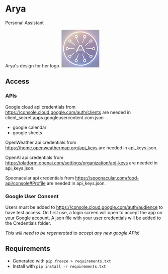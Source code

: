 # Arya
Personal Assistant

Arya's design for her logo. 
![A networked 'A' character on a lavender background](Design%20Files/Arya%20Logo%20Scaled.png)

## Access

### APIs
Google cloud api credentials from https://console.cloud.google.com/auth/clients are needed
in client_secret.apps.googleusercontent.com.json
* google calendar
* google sheets

OpenWeather api credentials from https://home.openweathermap.org/api_keys are needed
in api_keys.json.

OpenAI api credentials from https://platform.openai.com/settings/organization/api-keys are
needed in api_keys.json.

Spoonacular api credentials from https://spoonacular.com/food-api/console#Profile are needed in
api_keys.json.

### Google User Consent
Users must be added to https://console.cloud.google.com/auth/audience to have test access.
On first use, a login screen will open to accept the app on your Google account.
A json file with your user credentials will be added to the Credentials folder.

*This will need to be regenerated to accept any new google APIs!*

## Requirements
- Generated with `pip freeze > requirements.txt`
- Install with `pip install -r requirements.txt`